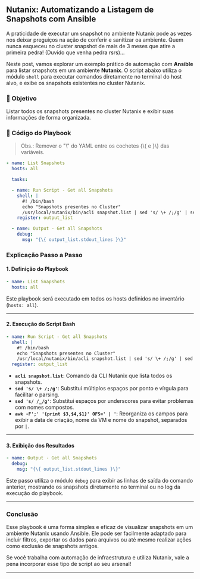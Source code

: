 ## Nutanix: Automatizando a Listagem de Snapshots com Ansible

A praticidade de executar um snapshot no ambiente Nutanix pode as vezes nos deixar preguiços na ação de conferir e sanitizar oa ambiente. Quem nunca esqueceu no cluster snapshot de mais de 3 meses que atire a primeira pedra! (Duvido que venha pedra rsrs)...

Neste post, vamos explorar um exemplo prático de automação com **Ansible** para listar snapshots em um ambiente **Nutanix**. O script abaixo utiliza o módulo `shell` para executar comandos diretamente no terminal do host alvo, e exibe os snapshots existentes no cluster Nutanix.

### 🎯 Objetivo

Listar todos os snapshots presentes no cluster Nutanix e exibir suas informações de forma organizada.

### 📜 Código do Playbook

> Obs.: Remover o "\\" do YAML entre os cochetes {\\{ e }\\} das variáveis.

```yaml
- name: List Snapshots
  hosts: all

  tasks:

  - name: Run Script - Get all Snapshots
    shell: |
      #! /bin/bash
      echo "Snapshots presentes no Cluster"
      /usr/local/nutanix/bin/acli snapshot.list | sed 's/ \+ /;/g' | sed 's/ /_/g' | awk -F';' '{print $3,$4,$1}' OFS=' | '
    register: output_list

  - name: Output - Get all Snapshots
    debug:
      msg: "{\{ output_list.stdout_lines }\}"
```

### Explicação Passo a Passo

#### 1. **Definição do Playbook**

```yaml
- name: List Snapshots
  hosts: all
```

Este playbook será executado em todos os hosts definidos no inventário (`hosts: all`).

***

#### 2. **Execução do Script Bash**

```yaml
- name: Run Script - Get all Snapshots
  shell: |
    #! /bin/bash
    echo "Snapshots presentes no Cluster"
    /usr/local/nutanix/bin/acli snapshot.list | sed 's/ \+ /;/g' | sed 's/ /_/g' | awk -F';' '{print $3,$4,$1}' OFS=' | '
  register: output_list
```

*   **`acli snapshot.list`**: Comando da CLI Nutanix que lista todos os snapshots.
*   **`sed 's/ \+ /;/g'`**: Substitui múltiplos espaços por ponto e vírgula para facilitar o parsing.
*   **`sed 's/ /_/g'`**: Substitui espaços por underscores para evitar problemas com nomes compostos.
*   **`awk -F';' '{print $3,$4,$1}' OFS=' | '`**: Reorganiza os campos para exibir a data de criação, nome da VM e nome do snapshot, separados por `|`.

***

#### 3. **Exibição dos Resultados**

```yaml
- name: Output - Get all Snapshots
  debug:
    msg: "{\{ output_list.stdout_lines }\}"
```

Este passo utiliza o módulo `debug` para exibir as linhas de saída do comando anterior, mostrando os snapshots diretamente no terminal ou no log da execução do playbook.

***

### Conclusão

Esse playbook é uma forma simples e eficaz de visualizar snapshots em um ambiente Nutanix usando Ansible. Ele pode ser facilmente adaptado para incluir filtros, exportar os dados para arquivos ou até mesmo realizar ações como exclusão de snapshots antigos.

Se você trabalha com automação de infraestrutura e utiliza Nutanix, vale a pena incorporar esse tipo de script ao seu arsenal!

***